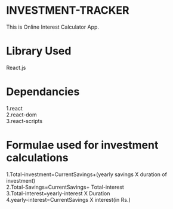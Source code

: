 # INVESTMENT-TRACKER
This is Online Interest Calculator App.

# Library Used
React.js<br/>

# Dependancies
1.react<br/>
2.react-dom<br/>
3.react-scripts<br/>

# Formulae used for investment calculations
1.Total-investment=CurrentSavings+(yearly savings X duration of investment)<br/>
2.Total-Savings=CurrentSavings+ Total-interest<br/>
3.Total-interest=yearly-interest X Duration<br/>
4.yearly-interest=CurrentSavings X interest(in Rs.)<br/>
